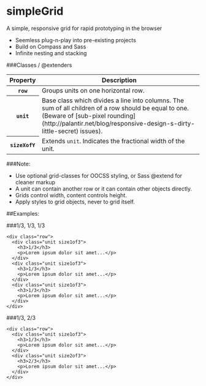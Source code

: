 simpleGrid
==========

A simple, responsive grid for rapid prototyping in the browser

* Seemless plug-n-play into pre-existing projects
* Build on Compass and Sass
* Infinite nesting and stacking


###Classes / @extenders
<table>
  <thead>
    <tr>
      <th>Property</th>
      <th>Description</th>
    </tr>
  </thead>
  <tbody>
  <tr class="odd">
    <th><code>row</code></th>
    <td>Groups units on one horizontal row.</td>
  </tr>
  <tr class="even">
    <th><code>unit</code></th>
    <td>Base class which divides a line into columns. The sum of all children of a row should be equal to one. (Beware of [sub-pixel rounding](http://palantir.net/blog/responsive-design-s-dirty-little-secret) issues). 
  </tr>
  <tr class="odd">
    <th><code>sizeXofY</code></th>
    <td>Extends <code>unit</code>. Indicates the fractional width of the unit.</td>
  </tr>
</tbody>
</table>

###Note:
* Use optional grid-classes for OOCSS styling, or Sass @extend for cleaner markup
* A unit can contain another row or it can contain other objects directly.  
* Grids control width, content controls height. 
* Apply styles to grid objects, never to grid itself.

##Examples:

###1/3, 1/3, 1/3

```
<div class="row">
  <div class="unit size1of3">
    <h3>1/3</h3>
    <p>Lorem ipsum dolor sit amet...</p>
  </div>
  <div class="unit size1of3">
    <h3>1/3</h3>
    <p>Lorem ipsum dolor sit amet...</p>
  </div>
  <div class="unit size1of3">
    <h3>1/3</h3>    
    <p>Lorem ipsum dolor sit amet...</p>
  </div>
</div>

```

###1/3, 2/3

```
<div class="row">
  <div class="unit size1of3">
    <h3>1/3</h3>
    <p>Lorem ipsum dolor sit amet...</p>
  </div>
  <div class="unit size2of3">
    <h3>2/3</h3>
    <p>Lorem ipsum dolor sit amet...</p>
  </div>
</div>

```
